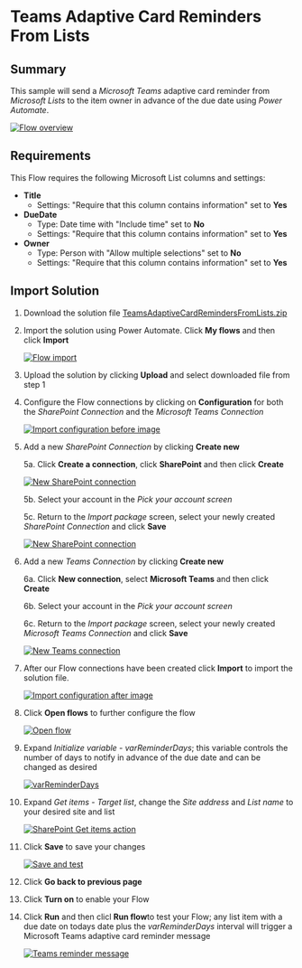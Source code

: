 # Teams Adaptive Card Reminders From Lists

## Summary

This sample will send a *Microsoft Teams* adaptive card reminder from *Microsoft Lists* to the item owner in advance of the due date using *Power Automate*.

[![Flow overview](/teams-adaptive-card-reminders-from-lists/assets/flow-overview.png "Flow overview")](/teams-adaptive-card-reminders-from-lists/assets/flow-overview.png "Flow overview")

## Requirements
This Flow requires the following Microsoft List columns and settings:
* **Title**
	* Settings: "Require that this column contains information" set to **Yes**
* **DueDate**
	* Type: Date time with "Include time" set to **No**
	* Settings: "Require that this column contains information" set to **Yes**
* **Owner**
	* Type: Person with "Allow multiple selections" set to **No**
	* Settings: "Require that this column contains information" set to **Yes**

## Import Solution

 1. Download the solution file [TeamsAdaptiveCardRemindersFromLists.zip](/teams-adaptive-card-reminders-from-lists/solution/TeamsAdaptiveCardRemindersFromLists.zip)

 2. Import the solution using Power Automate. Click **My flows** and then click **Import** 

 	[![Flow import](/teams-adaptive-card-reminders-from-lists/assets/flow-import.png "Flow import")](/teams-adaptive-card-reminders-from-lists/assets/flow-import.png "Flow import")

3. Upload the solution by clicking **Upload** and select downloaded file from step 1

4. Configure the Flow connections by clicking on **Configuration** for both the *SharePoint Connection* and the *Microsoft Teams Connection*

 	[![Import configuration before image](/teams-adaptive-card-reminders-from-lists/assets/import-configuration-before.png "Import configuration before image")](/teams-adaptive-card-reminders-from-lists/assets/sharepoint-connection.png "Import configuration before image")

5. Add a new *SharePoint Connection* by clicking **Create new**

	5a. Click **Create a connection**, click **SharePoint** and then click **Create**

	[![New SharePoint connection](/teams-adaptive-card-reminders-from-lists/assets/sharepoint-connection.png "New SharePoint connection")](/teams-adaptive-card-reminders-from-lists/assets/import-configuration-before.png "New SharePoint connection")

	5b. Select your account in the *Pick your account screen*

	5c. Return to the *Import package* screen, select your newly created *SharePoint Connection* and click **Save**

	[![New SharePoint connection](/teams-adaptive-card-reminders-from-lists/assets/save-sharepoint-connection.png "New SharePoint connection")](/teams-adaptive-card-reminders-from-lists/assets/save-sharepoint-connection.png "New SharePoint connection")

6. Add a new *Teams Connection* by clicking **Create new**

	6a. Click **New connection**, select **Microsoft Teams** and then click **Create**

	6b. Select your account in the *Pick your account screen*

	6c. Return to the *Import package* screen, select your newly created *Microsoft Teams Connection* and click **Save**

	[![New Teams connection](/teams-adaptive-card-reminders-from-lists/assets/save-teams-connection.png "New Teams connection")](/teams-adaptive-card-reminders-from-lists/assets/save-teams-connection.png "New Teams connection")

7. After our Flow connections have been created click **Import** to import the solution file.

	[![Import configuration after image](/teams-adaptive-card-reminders-from-lists/assets/import-configuration-after.png "Import configuration after image")](/teams-adaptive-card-reminders-from-lists/assets/import-configuration-after.png "Import configuration after image")

8. Click **Open flows** to further configure the flow

	[![Open flow](/teams-adaptive-card-reminders-from-lists/assets/open-flow.png "Open flow")](/teams-adaptive-card-reminders-from-lists/assets/open-flow.png "Open flow")

9. Expand *Initialize variable - varReminderDays*; this variable controls the number of days to notify in advance of the due date and can be changed as desired

	[![varReminderDays](/teams-adaptive-card-reminders-from-lists/assets/varReminderDays.png "varReminderDays")](/teams-adaptive-card-reminders-from-lists/assets/varReminderDays.png "varReminderDays")

10. Expand *Get items - Target list*, change the *Site address* and *List name* to your desired site and list

	[![SharePoint Get items action](/teams-adaptive-card-reminders-from-lists/assets/get-items.png "SharePoint Get items action")](/teams-adaptive-card-reminders-from-lists/assets/get-items.png "SharePoint Get items action")

11. Click **Save** to save your changes

	[![Save and test](/teams-adaptive-card-reminders-from-lists/assets/save-test.png "Save and test")](/teams-adaptive-card-reminders-from-lists/assets/save-test.png "Save and test")

12. Click **Go back to previous page**

13. Click **Turn on** to enable your Flow

14. Click **Run** and then clicl **Run flow**to test your Flow; any list item with a due date on todays date plus the *varReminderDays* interval will trigger a Microsoft Teams adaptive card reminder message

	[![Teams reminder message](/teams-adaptive-card-reminders-from-lists/assets/teams-reminder.png "Teams reminder message")](/teams-adaptive-card-reminders-from-lists/assets/teams-reminder.png "Teams reminder message")

